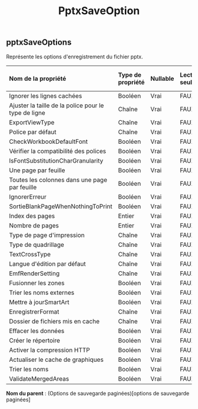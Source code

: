 ﻿---
title: PptxSaveOption
second_title: Aspose.Cells Cloud Documen
type: docs
url: /fr/specification/model/pptxsaveoptions/
description: "Aspose.Cells Spécification du modèle cloud : PptxSaveOptions. Gérez sans effort Excel et d'autres feuilles de calcul avec des fonctionnalités telles que l'ouverture, la génération, l'édition, le fractionnement, la fusion, la comparaison et la conversion."
weight: 50
---
## **pptxSaveOptions**

 Représente les options d'enregistrement du fichier pptx.

| Nom de la propriété| Type de propriété| Nullable| Lecture seulement| Valeur par défaut| Description|
|:- |:- |:- |:- |:- |:- |
| Ignorer les lignes cachées| Booléen| Vrai| FAUX|||
| Ajuster la taille de la police pour le type de ligne| Chaîne| Vrai| FAUX|||
| ExportViewType| Chaîne| Vrai| FAUX|||
| Police par défaut| Chaîne| Vrai| FAUX|||
| CheckWorkbookDefaultFont| Booléen| Vrai| FAUX|||
| Vérifier la compatibilité des polices| Booléen| Vrai| FAUX|||
| IsFontSubstitutionCharGranularity| Booléen| Vrai| FAUX|||
| Une page par feuille| Booléen| Vrai| FAUX|||
| Toutes les colonnes dans une page par feuille| Booléen| Vrai| FAUX|||
| IgnorerErreur| Booléen| Vrai| FAUX|||
| SortieBlankPageWhenNothingToPrint| Booléen| Vrai| FAUX|||
| Index des pages| Entier| Vrai| FAUX|||
| Nombre de pages| Entier| Vrai| FAUX|||
| Type de page d'impression| Chaîne| Vrai| FAUX|||
| Type de quadrillage| Chaîne| Vrai| FAUX|||
| TextCrossType| Chaîne| Vrai| FAUX|||
| Langue d'édition par défaut| Chaîne| Vrai| FAUX|||
| EmfRenderSetting| Chaîne| Vrai| FAUX|||
| Fusionner les zones| Booléen| Vrai| FAUX|||
|Trier les noms externes| Booléen| Vrai| FAUX|||
| Mettre à jourSmartArt| Booléen| Vrai| FAUX|||
| EnregistrerFormat| Chaîne| Vrai| FAUX|||
| Dossier de fichiers mis en cache| Chaîne| Vrai| FAUX|||
| Effacer les données| Booléen| Vrai| FAUX|||
| Créer le répertoire| Booléen| Vrai| FAUX|||
| Activer la compression HTTP| Booléen| Vrai| FAUX|||
| Actualiser le cache de graphiques| Booléen| Vrai| FAUX|||
|Trier les noms| Booléen| Vrai| FAUX|||
| ValidateMergedAreas| Booléen| Vrai| FAUX|||

**Nom du parent** : (Options de sauvegarde paginées)[options de sauvegarde paginées]